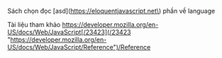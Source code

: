 Sách chọn đọc \[asd\]\(https://eloquentjavascript.net\) phần về language

Tài liệu tham khảo https://developer.mozilla.org/en-US/docs/Web/JavaScript[/23423](/23423 "https://developer.mozilla.org/en-US/docs/Web/JavaScript/Reference")/Reference

